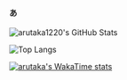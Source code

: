 #### あ

![arutaka1220's GitHub Stats](https://github-readme-stats.vercel.app/api?username=arutaka1220&show_icons=true&theme=transparent)

![Top Langs](https://github-readme-stats.vercel.app/api/top-langs/?username=arutaka1220&size_weight=0.5&count_weight=0.5)

[![arutaka's WakaTime stats](https://github-readme-stats.vercel.app/api/wakatime?username=arutaka1220)](https://github.com/anuraghazra/github-readme-stats)
